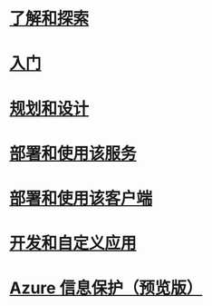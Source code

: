 # [了解和探索](/information-protection/understand-explore/what-is-azure-information-protection)
# [入门](/information-protection/get-started/requirements-azure-rms)
# [规划和设计](/information-protection/plan-design/deployment-roadmap)
# [部署和使用该服务](/information-protection/deploy-use/activate-service)
# [部署和使用该客户端](/information-protection/rms-client/use-client)
# [开发和自定义应用](/information-protection/develop/developers-guide)
# [Azure 信息保护（预览版）](/information-protection/understand-explore/what-is-azure-information-protection)
